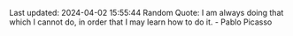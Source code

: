 Last updated: 2024-04-02 15:55:44
Random Quote: I am always doing that which I cannot do, in order that I may learn how to do it. - Pablo Picasso